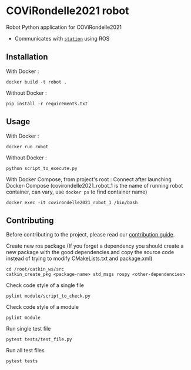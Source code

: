 # COViRondelle2021 robot

Robot Python application for COViRondelle2021

 - Communicates with [`station`](../station) using ROS

## Installation

With Docker : 
```shell
docker build -t robot .
```

Without Docker : 
```shell
pip install -r requirements.txt
```

## Usage

With Docker :
```shell
docker run robot
```

Without Docker : 
```shell
python script_to_execute.py
```

With Docker Compose, from project's root : 
Connect after launching Docker-Compose (covirondelle2021_robot_1 is the name of running robot container, can vary, use `docker ps` to find container name)
```shell
docker exec -it covirondelle2021_robot_1 /bin/bash
```

## Contributing

Before contributing to the project, please read our [contribution guide](../CONTRIBUTING.md).

Create new ros package (If you forget a dependency you should create a new package with the good dependencies and copy the source code instead of trying to modify CMakeLists.txt and package.xml)
```shell
cd /root/catkin_ws/src
catkin_create_pkg <package-name> std_msgs rospy <other-dependencies>
```

Check code style of a single file
```shell
pylint module/script_to_check.py
```

Check code style of a module
```shell
pylint module
```

Run single test file
```shell
pytest tests/test_file.py
```

Run all test files
```shell
pytest tests
```